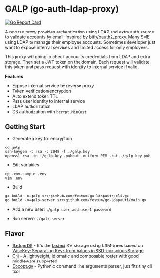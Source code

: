 # GALP (go-auth-ldap-proxy)

[![Go Report Card](https://goreportcard.com/badge/github.com/festum/galp)](https://goreportcard.com/report/github.com/festum/galp)

A reverse proxy provides authentication using LDAP and extra auth source to validate accounts by email. Inspired by [bitly/oauth2_proxy](https://github.com/bitly/oauth2_proxy).
Many SME using LDAP to manage their employee accounts. Sometimes developer just want to expose internal services and limited access for only employees.

This proxy will going to check accounts credentials from LDAP and extra storage. Then set a JWT token on the domain. 
Each request will validate this token and pass request with identity to internal service if valid.

**Features**

- Expose internal service by reverse proxy
- Token verification/encryption
- Auto extend token TTL
- Pass user identity to internal service
- LDAP authorization
- DB authorization with `bcrypt.MinCost`

## Getting Start

- Generate a key for encryption

```
cd galp
ssh-keygen -t rsa -b 2048 -f ./galp.key
openssl rsa -in ./galp.key -pubout -outform PEM -out ./galp.key.pub
```

- Edit variables

```
cp .env.sample .env
vim .env
```

- Build
```
go build -o=galp src/github.com/festum/go-ldapauth/cli.go
go build -o=galp-server src/github.com/festum/go-ldapauth/main.go
```

- Add a new user: `./galp user add user1 password`

- Run server: `./galp-server`



## Flavor

- [BadgerDB](https://github.com/dgraph-io/badger) - It's the [fastest](https://blog.dgraph.io/post/badger/) KV storage using LSM-trees based on [WiscKey: Separating Keys from Values in SSD-conscious Storage](https://www.usenix.org/system/files/conference/fast16/fast16-papers-lu.pdf)
- [Chi](https://github.com/go-chi/chi) - A lightweight, idiomatic and composable router with good middleware supported
- [Docopt.go](https://github.com/docopt/docopt.go) - Pythonic command line arguments parser, just fits tiny cli tool
